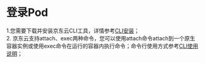 # 登录Pod  


1.您需要下载并安装京东云CLI工具，详情参考[CLI安装][1]；  
2. 京东云支持attach、exec两种命令，您可以使用attach命令attach到一个原生容器实例或使用exec命令在运行的容器内执行命令；命令行使用方式参考[CLI使用说明][2]；  


  [1]: https://docs.jdcloud.com/cn/cli/introduction
  [2]: https://docs.jdcloud.com/cn/cli/usage

